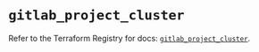 # `gitlab_project_cluster`

Refer to the Terraform Registry for docs: [`gitlab_project_cluster`](https://registry.terraform.io/providers/gitlabhq/gitlab/16.11.0/docs/resources/project_cluster).
